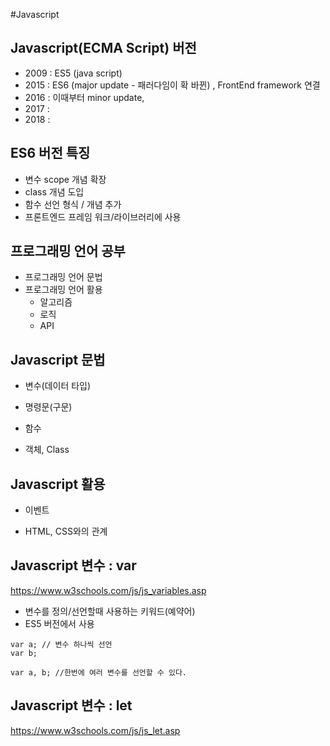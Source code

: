 #Javascript

## Javascript(ECMA Script) 버전

- 2009 : ES5 (java script)
- 2015 : ES6 (major update - 패러다임이 확 바뀐) , FrontEnd framework 연결
- 2016 : 이때부터 minor update,
- 2017 :
- 2018 :

## ES6 버전 특징

- 변수 scope 개념 확장
- class 개념 도입
- 함수 선언 형식 / 개념 추가
- 프론트엔드 프레임 워크/라이브러리에 사용

## 프로그래밍 언어 공부

- 프로그래밍 언어 문법
- 프로그래밍 언어 활용
  - 알고리즘
  - 로직
  - API

## Javascript 문법

- 변수(데이터 타입)

- 명령문(구문)

- 함수

- 객체, Class

## Javascript 활용

- 이벤트

- HTML, CSS와의 관계

## Javascript 변수 : var

https://www.w3schools.com/js/js_variables.asp

- 변수를 정의/선언할때 사용하는 키워드(예약어)
- ES5 버전에서 사용

```
var a; // 변수 하나씩 선언
var b;

var a, b; //한번에 여러 변수를 선언할 수 있다.
```

## Javascript 변수 : let

https://www.w3schools.com/js/js_let.asp
